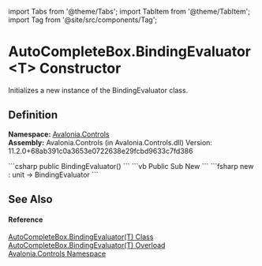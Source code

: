 import Tabs from '@theme/Tabs'; 
import TabItem from '@theme/TabItem'; 
import Tag from '@site/src/components/Tag'; 

# AutoCompleteBox.BindingEvaluator&lt;T&gt; Constructor


Initializes a new instance of the BindingEvaluator class.



## Definition
**Namespace:** <a href="N_Avalonia_Controls">Avalonia.Controls</a>  
**Assembly:** Avalonia.Controls (in Avalonia.Controls.dll) Version: 11.2.0+68ab391c0a3653e0722638e29fcbd9633c7fd386

<Tabs groupId="api-code-preview">
<TabItem value="csharp" label="C#">
```csharp
public BindingEvaluator()
```
</TabItem>
<TabItem value="vb" label="VB">
```vb
Public Sub New
```
</TabItem>
<TabItem value="fsharp" label="F#">
```fsharp
new : unit -> BindingEvaluator
```
</TabItem>
</Tabs>



## See Also


#### Reference
<a href="T_Avalonia_Controls_AutoCompleteBox_BindingEvaluator_1">AutoCompleteBox.BindingEvaluator(T) Class</a>  
<a href="Overload_Avalonia_Controls_AutoCompleteBox_BindingEvaluator_1__ctor">AutoCompleteBox.BindingEvaluator(T) Overload</a>  
<a href="N_Avalonia_Controls">Avalonia.Controls Namespace</a>  
